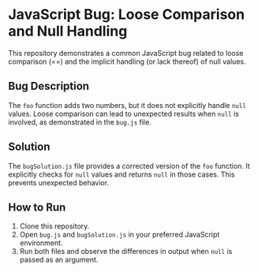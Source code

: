 # JavaScript Bug: Loose Comparison and Null Handling

This repository demonstrates a common JavaScript bug related to loose comparison (==) and the implicit handling (or lack thereof) of null values.

## Bug Description

The `foo` function adds two numbers, but it does not explicitly handle `null` values.  Loose comparison can lead to unexpected results when `null` is involved, as demonstrated in the `bug.js` file.

## Solution

The `bugSolution.js` file provides a corrected version of the `foo` function. It explicitly checks for `null` values and returns `null` in those cases.  This prevents unexpected behavior.

## How to Run

1. Clone this repository.
2. Open `bug.js` and `bugSolution.js` in your preferred JavaScript environment.
3. Run both files and observe the differences in output when `null` is passed as an argument.